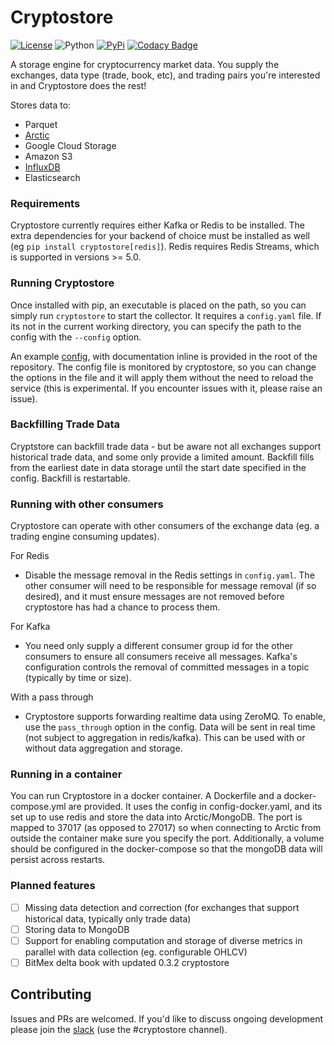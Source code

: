 # Cryptostore

[![License](https://img.shields.io/badge/license-XFree86-blue.svg)](LICENSE)
![Python](https://img.shields.io/badge/Python-3.7+-green.svg)
[![PyPi](https://img.shields.io/badge/PyPi-cryptostore-brightgreen.svg)](https://pypi.python.org/pypi/cryptostore)
[![Codacy Badge](https://api.codacy.com/project/badge/Grade/da2a982c976649e193c807895ee7a33c)](https://www.codacy.com/manual/bmoscon/cryptostore?utm_source=github.com&amp;utm_medium=referral&amp;utm_content=bmoscon/cryptostore&amp;utm_campaign=Badge_Grade)


A storage engine for cryptocurrency market data. You supply the exchanges, data type (trade, book, etc), and trading pairs you're interested in and Cryptostore does the rest!

Stores data to:
* Parquet
* [Arctic](https://github.com/manahl/arctic)
* Google Cloud Storage
* Amazon S3
* [InfluxDB](https://github.com/influxdata/influxdb)
* Elasticsearch

### Requirements

Cryptostore currently requires either Kafka or Redis to be installed. The extra dependencies for your backend of choice must be installed as well (eg `pip install cryptostore[redis]`). Redis requires Redis Streams, which is supported in versions >= 5.0.


### Running Cryptostore

Once installed with pip, an executable is placed on the path, so you can simply run `cryptostore` to start the collector. It requires a `config.yaml` file. If its not in the current working directory, you can specify the path to the config with the `--config` option.

An example [config](config.yaml), with documentation inline is provided in the root of the repository. The config file is monitored by cryptostore, so you can change the options in the file and it will apply them without the need to reload the service (this is experimental. If you encounter issues with it, please raise an issue).


### Backfilling Trade Data
Cryptstore can backfill trade data - but be aware not all exchanges support historical trade data, and some only provide a limited amount. Backfill fills from the earliest date in data storage until the start date specified in the config. Backfill is restartable.


### Running with other consumers

Cryptostore can operate with other consumers of the exchange data (eg. a trading engine consuming updates).

For Redis
  - Disable the message removal in the Redis settings in `config.yaml`. The other consumer will need to be responsible for
  message removal (if so desired), and it must ensure messages are not removed before cryptostore has had a chance to process them.
  
For Kafka
  - You need only supply a different consumer group id for the other consumers to ensure all consumers receive all messages. Kafka's configuration controls the removal of committed messages in a topic (typically by time or size).

With a pass through
  - Cryptostore supports forwarding realtime data using ZeroMQ. To enable, use the `pass_through` option in the config. Data will be sent in real time (not subject to aggregation in redis/kafka). This can be used with or without data aggregation and storage.  

### Running in a container
You can run Cryptostore in a docker container. A Dockerfile and a docker-compose.yml are provided. It uses the config in config-docker.yaml, and its set up to use redis and store the data into Arctic/MongoDB. The port is mapped to 37017 (as opposed to 27017) so when connecting to Arctic from outside the container make sure you specify the port. Additionally, a volume should be configured in the docker-compose so that the mongoDB data will persist across restarts.

### Planned features
* [ ] Missing data detection and correction (for exchanges that support historical data, typically only trade data)
* [ ] Storing data to MongoDB
* [ ] Support for enabling computation and storage of diverse metrics in parallel with data collection (eg. configurable OHLCV)
* [ ] BitMex delta book with updated 0.3.2 cryptostore

## Contributing
Issues and PRs are welcomed. If you'd like to discuss ongoing development please join the [slack](https://join.slack.com/t/cryptofeed-dev/shared_invite/enQtNjY4ODIwODA1MzQ3LTIzMzY3Y2YxMGVhNmQ4YzFhYTc3ODU1MjQ5MDdmY2QyZjdhMGU5ZDFhZDlmMmYzOTUzOTdkYTZiOGUwNGIzYTk)
 (use the #cryptostore channel).
